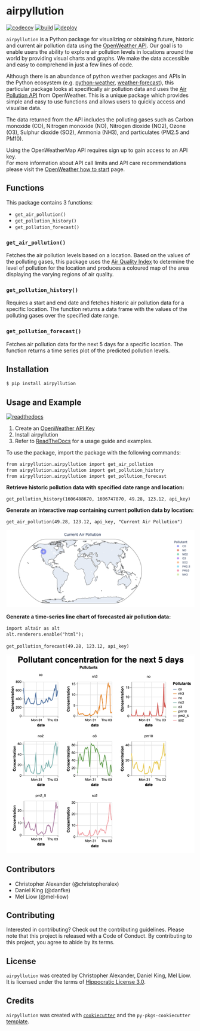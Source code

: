 # airpyllution
[![codecov](https://codecov.io/gh/UBC-MDS/airpyllution/branch/main/graph/badge.svg?token=c6vEGpbs3h)](https://codecov.io/gh/UBC-MDS/airpyllution)
[![build](https://github.com/UBC-MDS/airpyllution/actions/workflows/build.yml/badge.svg)](https://github.com/UBC-MDS/airpyllution/actions/workflows/build.yml)
[![deploy](https://github.com/UBC-MDS/airpyllution/actions/workflows/deploy.yml/badge.svg)](https://github.com/UBC-MDS/airpyllution/actions/workflows/deploy.yml)

`airpyllution` is a Python package for visualizing or obtaining future, historic and current air pollution data using the [OpenWeather API](https://openweathermap.org). Our goal is to enable users the ability to explore air pollution levels in locations around the world by providing visual charts and graphs. We make the data accessible and easy to comprehend in just a few lines of code.

Although there is an abundance of python weather packages and APIs in the Python ecosystem (e.g. [python-weather](https://pypi.org/project/python-weather/), [weather-forecast](https://pypi.org/project/weather-forecast/)), this particular package looks at specifically air pollution data and uses the [Air Pollution API](https://openweathermap.org/api/air-pollution) from OpenWeather. This is a unique package which provides simple and easy to use functions and allows users to quickly access and visualise data.

The data returned from the API includes the polluting gases such as Carbon monoxide (CO), Nitrogen monoxide (NO), Nitrogen dioxide (NO2), Ozone (O3), Sulphur dioxide (SO2), Ammonia (NH3), and particulates (PM2.5 and PM10).

Using the OpenWeatherMap API requires sign up to gain access to an API key.   
For more information about API call limits and API care recommendations please visit the [OpenWeather how to start](https://openweathermap.org/appid) page.
## Functions
This package contains 3 functions: 
- `get_air_pollution()`
- `get_pollution_history()`
- `get_pollution_forecast()`

### `get_air_pollution()`
Fetches the air pollution levels based on a location. Based on the values of the polluting gases, this package uses the [Air Quality Index](https://en.wikipedia.org/wiki/Air_quality_index#CAQI) to determine the level of pollution for the location and produces a coloured map of the area displaying the varying regions of air quality.

### `get_pollution_history()`
Requires a start and end date and fetches historic air pollution data for a specific location. The function returns a data frame with the values of the polluting gases over the specified date range.

### `get_pollution_forecast()`
Fetches air pollution data for the next 5 days for a specific location. The function returns a time series plot of the predicted pollution levels.

## Installation

```bash
$ pip install airpyllution
```
## Usage and Example
[![readthedocs](https://readthedocs.org/projects/pip/badge/?version=latest)](https://airpyllution.readthedocs.io/en/latest/)

1. Create an [OpenWeather API Key](https://openweathermap.org/appid)
2. Install airpyllution
3. Refer to [ReadTheDocs](https://airpyllution.readthedocs.io/en/latest/) for a usage guide and examples.

To use the package, import the package with the following commands:
```
from airpyllution.airpyllution import get_air_pollution
from airpyllution.airpyllution import get_pollution_history
from airpyllution.airpyllution import get_pollution_forecast
```

**Retrieve historic pollution data with specified date range and location:**
```
get_pollution_history(1606488670, 1606747870, 49.28, 123.12, api_key)
```

**Generate an interactive map containing current pollution data by location:**

```
get_air_pollution(49.28, 123.12, api_key, "Current Air Pollution")
```

![](docs/air-pollution-map.png)

**Generate a time-series line chart of forecasted air pollution data:**
```
import altair as alt
alt.renderers.enable("html");

get_pollution_forecast(49.28, 123.12, api_key)
```
![](docs/forecast-example.png)

## Contributors 
- Christopher Alexander (@christopheralex)
- Daniel King (@danfke)
- Mel Liow (@mel-liow)
## Contributing

Interested in contributing? Check out the contributing guidelines. Please note that this project is released with a Code of Conduct. By contributing to this project, you agree to abide by its terms.
## License

`airpyllution` was created by Christopher Alexander, Daniel King, Mel Liow. It is licensed under the terms of [Hippocratic License 3.0](https://github.com/UBC-MDS/airpyllution/blob/main/LICENSE).

## Credits

`airpyllution` was created with [`cookiecutter`](https://cookiecutter.readthedocs.io/en/latest/) and the `py-pkgs-cookiecutter` [template](https://github.com/py-pkgs/py-pkgs-cookiecutter).
